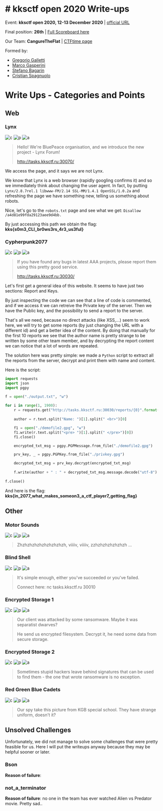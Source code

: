 # \# kksctf open 2020 Write-ups
Event: **kksctf open 2020, 12-13 December 2020** | [official URL](https://open.kksctf.ru/tasks)

Final position: **26th** | [Full Scoreboard here](https://ctftime.org/event/1112)

Our Team: **CangureTheFlat** | [CTFtime page](https://ctftime.org/team/137370)

Formed by: 
* [Gregorio Galletti](https://github.com/gregalletti)
* [Marco Gasperini](https://github.com/marcuz1996)
* [Stefano Bagarin](https://github.com/stepolimi)
* [Cristian Spagnuolo](https://github.com/filippinifra)

# Write Ups - Categories and Points
## Web

### Lynx
![c](https://img.shields.io/badge/Forensics-green) ![p](https://img.shields.io/badge/Points-204-success) ![a](https://img.shields.io/badge/author-b4g4,_grigg0swagg0-lightgrey)

> Hello! We're BluePeace organisation, and we introduce the new project - Lynx Forum!
>
> http://tasks.kksctf.ru:30070/

We access the page, and it says we are not Lynx. 

We know that Lynx is a web browser (rapidly googling confirms it) and so we immediately think about changing the user agent. In fact, by putting ```Lynx/2.8.7rel.1 libwww-FM/2.14 SSL-MM/1.4.1 OpenSSL/1.0.2a``` and refreshing the page we have something new, telling us something about robots. 

Nice, let's go to the ```robots.txt``` page and see what we get: ```Disallow /a4d81e99fda29123aee9d4bb.```

By just accessing this path we obtain the flag: **kks{s0m3_CLI_br0ws3rs_4r3_us3ful}**

### Cypherpunk2077
![c](https://img.shields.io/badge/Forensics-green) ![p](https://img.shields.io/badge/Points-392-success) ![a](https://img.shields.io/badge/author-b4g4,_grigg0swagg0-lightgrey)

> If you have found any bugs in latest AAA projects, please report them using this pretty good service.
>
> http://tasks.kksctf.ru:30030/

Let's first get a general idea of this website. It seems to have just two sections: Report and Keys. 

By just inspecting the code we can see that a line of code is commented, and if we access it we can retreive the Private key of the server. Then we have the Public key, and the possibility to send a report to the server. 

That's all we need, because no direct attacks (like XSS,...) seem to work here, we will try to get some reports (by just changing the URL with a different id) and get a better idea of the content. By doing that manually for the first 10 reports we see that the author name is pretty strange to be written by some other team member, and by decrypting the report content we can notice that a lot of words are repeated. 

The solution here was pretty simple: we made a ```Python``` script to extract all the reports from the server, decrypt and print them with name and content. 

Here is the script:
```python
import requests
import json
import pgpy

f = open("./output.txt", "w")
	
for i in range(1, 1900):
	r = requests.get("http://tasks.kksctf.ru:30030/reports/{0}".format(i))
	
	author = r.text.split("Name: ")[1].split(" <br>")[0]

	f1 = open("./demofile2.gpg", "w")
	f1.write(r.text.split("<pre> ")[1].split(" </pre>")[0])
	f1.close()

	encrypted_txt_msg = pgpy.PGPMessage.from_file("./demofile2.gpg")

	prv_key, _ = pgpy.PGPKey.from_file("./privkey.gpg")

	decrypted_txt_msg = prv_key.decrypt(encrypted_txt_msg)
	
	f.write(author + " : " + decrypted_txt_msg.message.decode("utf-8") + '\n')
  
f.close()
```
And here is the flag: **kks{in_2077_what_makes_someon3_a_ctf_player7_getting_flag}**

## Other
### Motor Sounds
![c](https://img.shields.io/badge/Forensics-green) ![p](https://img.shields.io/badge/Points-268-success) ![a](https://img.shields.io/badge/author-b4g4,_grigg0swagg0-lightgrey)

> Zhzhzhzhzhzhzhzhzhzh, viiiiv, viiiiv, zzhzhzhzhzhzhzh ...

### Blind Shell
![c](https://img.shields.io/badge/Forensics-green) ![p](https://img.shields.io/badge/Points-345-success) ![a](https://img.shields.io/badge/author-b4g4,_grigg0swagg0,_cri-lightgrey)

> It's simple enough, either you've succeeded or you've failed.
>
> Connect here: nc tasks.kksctf.ru 30010

### Encrypted Storage 1
![c](https://img.shields.io/badge/Forensics-green) ![p](https://img.shields.io/badge/Points-359-success) ![a](https://img.shields.io/badge/author-marcuz-lightgrey)

> Our client was attacked by some ransomware. Maybe it was separatist dwarves?
>
> He send us encrypted filesystem. Decrypt it, he need some data from secure storage.

### Encrypted Storage 2
![c](https://img.shields.io/badge/Forensics-green) ![p](https://img.shields.io/badge/Points-367-success) ![a](https://img.shields.io/badge/author-marcuz-lightgrey)

> Sometimes stupid hackers leave behind signatures that can be used to find them - the one that wrote ransomware is no exception.


### Red Green Blue Cadets
![c](https://img.shields.io/badge/Forensics-green) ![p](https://img.shields.io/badge/Points-411-success) ![a](https://img.shields.io/badge/author-b4g4,_grigg0swagg0-lightgrey)

> Our spy take this picture from KGB special school. They have strange uniform, doesn't it?


## Unsolved Challenges
Unfortunately, we did not manage to solve some challenges that were pretty feasible for us. Here I will put the writeups anyway because they may be helpful sooner or later.

### Bson
**Reason of failure**: 

### not_a_terminator
**Reason of failure**: no one in the team has ever watched Alien vs Predator movie. Pretty sad..



